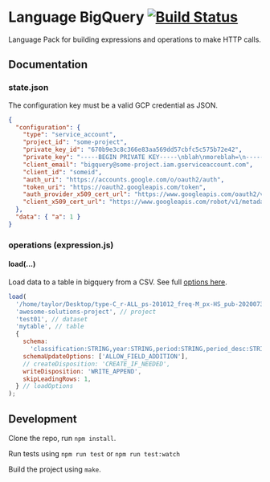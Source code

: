 # Language BigQuery [![Build Status](https://travis-ci.org/OpenFn/language-bigquery.svg?branch=master)](https://travis-ci.org/OpenFn/language-bigquery)

Language Pack for building expressions and operations to make HTTP calls.

## Documentation

### state.json

The configuration key must be a valid GCP credential as JSON.

```json
{
  "configuration": {
    "type": "service_account",
    "project_id": "some-project",
    "private_key_id": "670b9e3c8c366e83aa569dd57cbfc5c575b72e42",
    "private_key": "-----BEGIN PRIVATE KEY-----\nblah\nmoreblah=\n-----END PRIVATE KEY-----\n",
    "client_email": "bigquery@some-project.iam.gserviceaccount.com",
    "client_id": "someid",
    "auth_uri": "https://accounts.google.com/o/oauth2/auth",
    "token_uri": "https://oauth2.googleapis.com/token",
    "auth_provider_x509_cert_url": "https://www.googleapis.com/oauth2/v1/certs",
    "client_x509_cert_url": "https://www.googleapis.com/robot/v1/metadata/x509/bigquery%40some-project.iam.gserviceaccount.com"
  },
  "data": { "a": 1 }
}
```

### operations (expression.js)

#### load(...)

Load data to a table in bigquery from a CSV. See full [options here](https://cloud.google.com/bigquery/docs/reference/rest/v2/Job#JobConfigurationLoad).

```js
load(
  '/home/taylor/Desktop/type-C_r-ALL_ps-201012_freq-M_px-HS_pub-20200731_fmt-csv_ex-20200818.csv',
  'awesome-solutions-project', // project
  'test01', // dataset
  'mytable', // table
  {
    schema:
      'classification:STRING,year:STRING,period:STRING,period_desc:STRING,aggregate_level:STRING,is_leaf_code:STRING,trade_flow_code:STRING,trade_flow:STRING,reporter_code:STRING,reporter:STRING,reporter_iso:STRING,partner_code:STRING,partner:STRING,partner_iso:STRING,commodity_code:STRING,commodity:STRING,qty_unit_code:STRING,qty_unit:STRING,qty:INTEGER,netweight_kg:INTEGER,trade_value:INTEGER,flag:STRING',
    schemaUpdateOptions: ['ALLOW_FIELD_ADDITION'],
    // createDisposition: 'CREATE_IF_NEEDED',
    writeDisposition: 'WRITE_APPEND',
    skipLeadingRows: 1,
  } // loadOptions
);
```

## Development

Clone the repo, run `npm install`.

Run tests using `npm run test` or `npm run test:watch`

Build the project using `make`.

```

```
